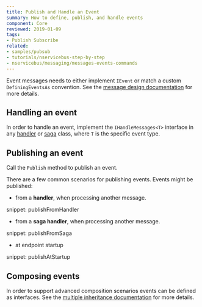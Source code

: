 ```yaml
---
title: Publish and Handle an Event
summary: How to define, publish, and handle events
component: Core
reviewed: 2019-01-09
tags:
- Publish Subscribe
related:
- samples/pubsub
- tutorials/nservicebus-step-by-step
- nservicebus/messaging/messages-events-commands
---
```


Event messages needs to either implement `IEvent` or match a custom `DefiningEventsAs` convention. See the [message design documentation](/nservicebus/messaging/messages-events-commands.md) for more details.

## Handling an event

In order to handle an event, implement the `IHandleMessages<T>` interface in any [handler](/nservicebus/handlers) or [saga](/nservicebus/sagas) class, where `T` is the specific event type.


## Publishing an event

Call the `Publish` method to publish an event.

There are a few common scenarios for publishing events. Events might be published:

- from a **handler**, when processing another message.

snippet: publishFromHandler

- from a **saga handler**, when processing another message.

snippet: publishFromSaga

- at endpoint startup

snippet: publishAtStartup


## Composing events

In order to support advanced composition scenarios events can be defined as interfaces. See the [multiple inheritance documentation](/nservicebus/messaging/messages-as-interfaces.md) for more details.